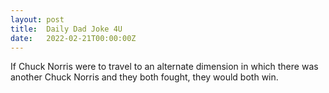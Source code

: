 ```yaml
---
layout: post
title:  Daily Dad Joke 4U
date:   2022-02-21T00:00:00Z
---
```

If Chuck Norris were to travel to an alternate dimension in which there was another Chuck Norris and they both fought, they would both win.
